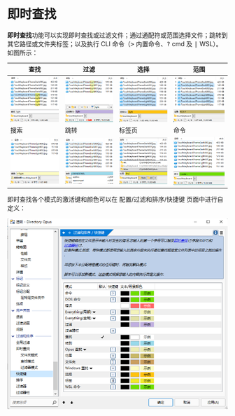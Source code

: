 # 即时查找
**即时查找**功能可以实现即时查找或过滤文件；通过通配符或范围选择文件；跳转到其它路径或文件夹标签；以及执行 CLI 命令（<kbd>></kbd> 内置命令、<kbd>?</kbd> cmd 及 <kbd>|</kbd> WSL）。如图所示：

查找 | 过滤 | 选择 | 范围
--- | --- | --- | ---
![](images/即时查找/查找.png) | ![](images/即时查找/过滤.png) | ![](images/即时查找/选择.png) | ![](images/即时查找/范围.png)
搜索 | 跳转 | 标签页 | 命令
![](images/即时查找/搜索.png) | ![](images/即时查找/跳转.png) | ![](images/即时查找/标签页.png) | ![](images/即时查找/命令.png)

即时查找各个模式的激活键和颜色可以在 配置/过滤和排序/快捷键 页面中进行自定义：

![](images/即时查找/配置.png)